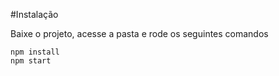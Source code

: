 #Instalação

Baixe o projeto, acesse a pasta e rode os seguintes comandos

```
npm install
npm start
```